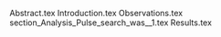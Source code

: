 Abstract.tex
Introduction.tex
Observations.tex
section_Analysis_Pulse_search_was__1.tex
Results.tex
